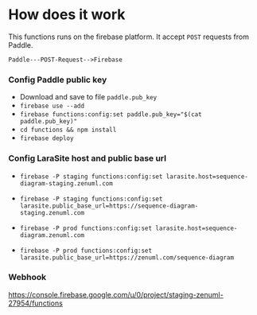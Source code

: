# How does it work

This functions runs on the firebase platform. It accept `POST` requests from
Paddle.

```
Paddle---POST-Request-->Firebase
```

### Config Paddle public key

- Download and save to file `paddle.pub_key`
- `firebase use --add`
- `firebase functions:config:set paddle.pub_key="$(cat paddle.pub_key)"`
- `cd functions && npm install`
- `firebase deploy`

### Config LaraSite host and public base url

- `firebase -P staging functions:config:set larasite.host=sequence-diagram-staging.zenuml.com`
- `firebase -P staging functions:config:set larasite.public_base_url=https://sequence-diagram-staging.zenuml.com`

- `firebase -P prod functions:config:set larasite.host=sequence-diagram.zenuml.com`
- `firebase -P prod functions:config:set larasite.public_base_url=https://zenuml.com/sequence-diagram`

### Webhook

https://console.firebase.google.com/u/0/project/staging-zenuml-27954/functions
